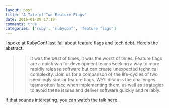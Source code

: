 ```yaml
---
layout: post
title: "A Tale of Two Feature Flags"
date: 2016-01-29 17:19
comments: true
categories: ['ruby', 'rubyconf', 'feature flags']
---
```


I spoke at RubyConf last fall about feature flags and tech debt. Here's
the abstract:

>> It was the best of times, it was the worst of times. Feature flags
>> are a quick win for development teams seeking a way to more rapidly
>> release software but can create unexpected technical complexity. Join
>> us for a comparison of the life-cycles of two seemingly similar
>> feature flags. We'll discuss the challenges teams often face when
>> implementing them, as well as strategies to avoid these issues and
>> deliver software quickly and reliably.

If that sounds interesting, [you can watch the talk
here](http://confreaks.tv/videos/rubyconf2015-a-tale-of-two-feature-flags).
